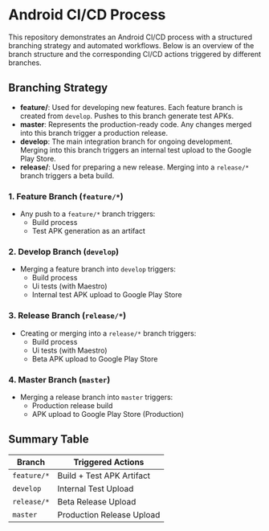 # Android CI/CD Process

This repository demonstrates an Android CI/CD process with a structured branching strategy and automated workflows. Below is an overview of the branch structure and the corresponding CI/CD actions triggered by different branches.

## Branching Strategy
- **feature/**: Used for developing new features. Each feature branch is created from `develop`. Pushes to this branch generate test APKs.
- **master**: Represents the production-ready code. Any changes merged into this branch trigger a production release.
- **develop**: The main integration branch for ongoing development. Merging into this branch triggers an internal test upload to the Google Play Store.
- **release/**: Used for preparing a new release. Merging into a `release/*` branch triggers a beta build.

### 1. Feature Branch (`feature/*`)
- Any push to a `feature/*` branch triggers:
  - Build process
  - Test APK generation as an artifact

### 2. Develop Branch (`develop`)
- Merging a feature branch into `develop` triggers:
  - Build process
  - Ui tests (with Maestro)
  - Internal test APK upload to Google Play Store

### 3. Release Branch (`release/*`)
- Creating or merging into a `release/*` branch triggers:
  - Build process
  - Ui tests (with Maestro)
  - Beta APK upload to Google Play Store

### 4. Master Branch (`master`)
- Merging a release branch into `master` triggers:
  - Production release build
  - APK upload to Google Play Store (Production)

## Summary Table
| Branch        | Triggered Actions |
|--------------|-----------------|
| `feature/*`  | Build + Test APK Artifact |
| `develop`    | Internal Test Upload |
| `release/*`  | Beta Release Upload |
| `master`     | Production Release Upload |

